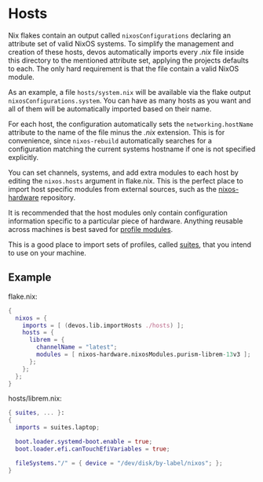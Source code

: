 # Hosts

Nix flakes contain an output called `nixosConfigurations` declaring an
attribute set of valid NixOS systems. To simplify the management and creation
of these hosts, devos automatically imports every _.nix_ file inside this
directory to the mentioned attribute set, applying the projects defaults to
each. The only hard requirement is that the file contain a valid NixOS module.

As an example, a file `hosts/system.nix` will be available via the flake
output `nixosConfigurations.system`. You can have as many hosts as you want
and all of them will be automatically imported based on their name.

For each host, the configuration automatically sets the `networking.hostName`
attribute to the name of the file minus the _.nix_ extension. This is for
convenience, since `nixos-rebuild` automatically searches for a configuration
matching the current systems hostname if one is not specified explicitly.

You can set channels, systems, and add extra modules to each host by editing the
`nixos.hosts` argument in flake.nix. This is the perfect place to import
host specific modules from external sources, such as the
[nixos-hardware][nixos-hardware] repository.

It is recommended that the host modules only contain configuration information
specific to a particular piece of hardware. Anything reusable across machines
is best saved for [profile modules](./profiles.md).

This is a good place to import sets of profiles, called [suites](./suites.md),
that you intend to use on your machine.


## Example

flake.nix:
```nix
{
  nixos = {
    imports = [ (devos.lib.importHosts ./hosts) ];
    hosts = {
      librem = {
        channelName = "latest";
        modules = [ nixos-hardware.nixosModules.purism-librem-13v3 ];
      };
    };
  };
}
```

hosts/librem.nix:
```nix
{ suites, ... }:
{
  imports = suites.laptop;

  boot.loader.systemd-boot.enable = true;
  boot.loader.efi.canTouchEfiVariables = true;

  fileSystems."/" = { device = "/dev/disk/by-label/nixos"; };
}
```

[nixos-hardware]: https://github.com/NixOS/nixos-hardware
